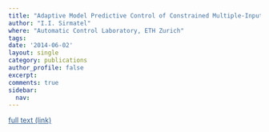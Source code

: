 ```yaml
---
title: "Adaptive Model Predictive Control of Constrained Multiple-Input Multiple-Output Systems and Its Application to the Quad Tank System"
author: "I.I. Sirmatel"
where: "Automatic Control Laboratory, ETH Zurich"
tags: 
date: '2014-06-02'
layout: single
category: publications
author_profile: false
excerpt:
comments: true
sidebar:
  nav: 
---
```

<a href="https://www.research-collection.ethz.ch/bitstream/handle/20.500.11850/154632/eth-8831-01.pdf" style="color: #2d5a8c; text-decoration:underline">full text (link)</a>
